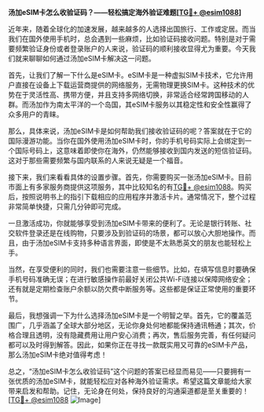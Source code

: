 **汤加eSIM卡怎么收验证码？——轻松搞定海外验证难题[[TG💪+ @esim1088](https://t.me/s/esim1088)]**

近年来，随着全球化的加速发展，越来越多的人选择出国旅行、工作或定居。而当我们在国外使用手机时，总会遇到一些麻烦，比如验证码接收问题。特别是对于需要频繁验证身份或者登录账户的人来说，验证码的顺利接收显得尤为重要。今天我们就来聊聊如何通过汤加eSIM卡解决这一问题。

首先，让我们了解一下什么是eSIM卡。eSIM卡是一种虚拟SIM卡技术，它允许用户直接在设备上下载运营商提供的网络服务，无需物理更换SIM卡。这种技术的优势在于灵活性高、携带方便，并且支持多网络切换，非常适合经常跨国移动的人群。而汤加作为南太平洋的一个岛国，其eSIM卡服务以其稳定性和安全性赢得了众多用户的青睐。

那么，具体来说，汤加eSIM卡是如何帮助我们接收验证码的呢？答案就在于它的国际漫游功能。当你在国外使用汤加eSIM卡时，你的手机号码实际上会绑定到一个国际号码上，这意味着即使你在海外，仍然能够接收到国内发送的短信验证码。这对于那些需要频繁与国内联系的人来说无疑是一个福音。

接下来，我们来看看具体的设置步骤。首先，你需要购买一张汤加eSIM卡。目前市面上有多家服务商提供这项服务，其中比较知名的有[TG💪+ @esim1088](https://t.me/s/esim1088)。购买后，按照说明书上的指引下载相应的应用程序并激活卡片。通常情况下，整个过程非常简单快捷，只需几分钟即可完成。

一旦激活成功，你就能够享受到汤加eSIM卡带来的便利了。无论是银行转账、社交软件登录还是在线购物，只要涉及到验证码的场景，都可以放心大胆地操作。而且，由于汤加eSIM卡支持多种语言界面，即使是不太熟悉英文的朋友也能轻松上手。

当然，在享受便利的同时，我们也需要注意一些细节。比如，在填写信息时要确保手机号码准确无误；在进行敏感操作前最好关闭公共Wi-Fi连接以保障网络安全；还有就是定期检查账户余额以防欠费中断服务等。这些都是保证正常使用的重要环节。

最后，我想强调一下为什么选择汤加eSIM卡是一个明智之举。首先，它的覆盖范围广，几乎涵盖了全球大部分地区，无论你身处何地都能保持通讯畅通；其次，价格合理且透明，没有隐藏费用让用户安心消费；再次，售后服务完善，有任何疑问都可以及时得到解答。因此，如果你正在寻找一款既实用又可靠的eSIM卡产品，那么汤加eSIM卡绝对值得考虑！

总之，“汤加eSIM卡怎么收验证码”这个问题的答案已经显而易见——只要拥有一张优质的汤加eSIM卡，就能轻松应对各种海外验证需求。希望这篇文章能给大家带来启发和帮助。记住，无论身在何处，保持良好的沟通渠道都是至关重要的！[[TG💪+ @esim1088](https://t.me/s/esim1088) ![Image](https://i.postimg.cc/4NQfJmqS/Snipaste-2025-05-13-00-14-12.png)]
